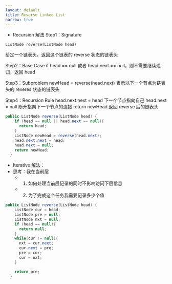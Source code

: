 ```yaml
---
layout: default
title: Reverse Linked List
narrow: true
---
```


- Recursion 解法
  Step1：Signature

```
ListNode reverse(ListNode head)
```

给定一个链表头，返回这个链表的 reverse 状态的链表头

Step2：Base Case
if head == null 或者 head.next == null，则不需要继续递归，返回 head

Step3：Subproblem
newHead = reverse(head.next) 表示以下一个节点为链表头的 reveres 状态的链表头

Step4：Recursion Rule
head.next.next = head 下一个节点指向自己
head.next = null 断开指向下一个节点的连接
return newHead 返回 reverse 后的链表头

```java
public ListNode reverse(ListNode head) {
    if (head == null || head.next == null){
      return head;
    }
    ListNode newHead = reverse(head.next);
    head.next.next = head;
    head.next = null;
    return newHead;
  }
```

- Iterative 解法：
- 思考：我在当前层
  - 1.  如何处理当前层记录的同时不影响访问下层信息
  - 2.  为了完成这个任务我需要记录多少个值

```java
public ListNode reverse(ListNode head) {
    ListNode cur = head;
    ListNode pre = null;
    ListNode nxt = null;
    if (head == null){
      return null;
    }
    while(cur != null){
      nxt = cur.next;
      cur.next = pre;
      pre = cur;
      cur = nxt;
    }

    return pre;
  }
```
